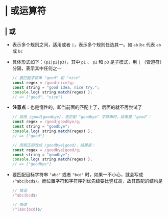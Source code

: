 # | 或运算符

## | 或

+ 表示多个规则之间，适用或者 `|`，表示多个规则任选其一。如 `ab|bc` 代表 `ab` 或 `bc`

+ 具体形式如下：`(p1|p2|p3)`，其中 `p1` 、 `p2` 和 `p3` 是子模式，用  `|` （管道符）分隔，表示其中任何之一

    ```js
    // 要匹配字符串 "good" 和 "nice"
    const regex = /good|nice/g;
    const string = "good idea, nice try.";
    console.log( string.match(regex) );
    // => ["good", "nice"]
    ```

+ **注意点**：也是惰性的，即当前面的匹配上了，后面的就不再尝试了

    ```js
    // 我用 /good|goodbye/，去匹配 "goodbye" 字符串时，结果是 "good"：
    const regex = /good|goodbye/g;
    const string = "goodbye";
    console.log( string.match(regex) );
    // => ["good"]

    // 而把正则改成 /goodbye|good/，结果是：
    const regex = /goodbye|good/g;
    const string = "goodbye";
    console.log( string.match(regex) );
    // => ["goodbye"]
    ```

+ 要匹配目标字符串 `"abc"` 或者 `"bcd"` 时，如果一不小心，就会写成  `/^abc|bcd$/`。而位置字符和字符序列优先级要比竖杠高，故其匹配的结构是

    ```js
    // 错误
    /^abc|bcd$/

    // 修改
    /^(abc|bcd)$/
    ```
